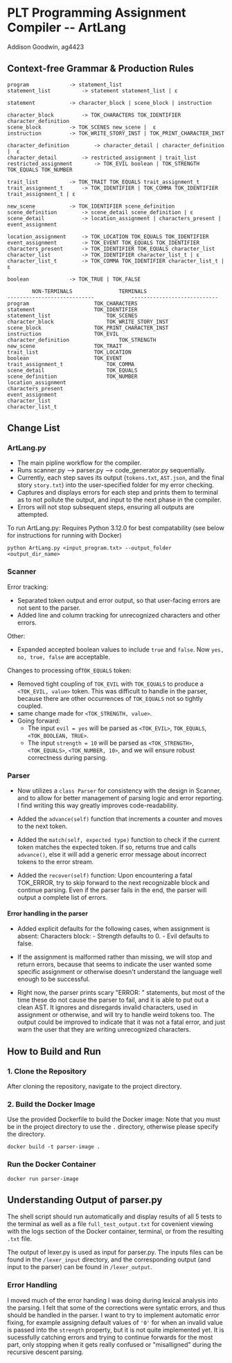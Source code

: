 # PLT Programming Assignment Compiler -- ArtLang
Addison Goodwin, ag4423

## Context-free Grammar & Production Rules

```
program 			-> statement_list
statement_list 			-> statement statement_list | ε

statement			-> character_block | scene_block | instruction

character_block			-> TOK_CHARACTERS TOK_IDENTIFIER character_definition
scene_block			-> TOK_SCENES new_scene |  ε
instruction			-> TOK_WRITE_STORY_INST | TOK_PRINT_CHARACTER_INST

character_definition		-> character_detail | character_definition |  ε
character_detail		-> restricted_assignment | trait_list
restricted_assignment 		-> TOK_EVIL boolean | TOK_STRENGTH TOK_EQUALS TOK_NUMBER

trait_list			-> TOK_TRAIT TOK_EQUALS trait_assignment_t
trait_assignment_t		-> TOK_IDENTIFIER | TOK_COMMA TOK_IDENTIFIER trait_assignment_t | ε

new_scene	 		-> TOK_IDENTIFIER scene_definition
scene_definition		-> scene_detail scene_definition | ε
scene_detail			-> location_assignment | characters_present | event_assignment

location_assignment		-> TOK_LOCATION TOK_EQUALS TOK_IDENTIFIER
event_assignment		-> TOK_EVENT TOK_EQUALS TOK_IDENTIFIER
characters_present		-> TOK_IDENTIFIER TOK_EQUALS character_list
character_list			-> TOK_IDENTIFIER character_list_t | ε
character_list_t		-> TOK_COMMA TOK_IDENTIFIER character_list_t | ε

boolean				-> TOK_TRUE | TOK_FALSE
```

```
		NON-TERMINALS				TERMINALS
----------------------------			----------------------------
program						TOK_CHARACTERS
statement					TOK_IDENTIFIER
statement_list					TOK_SCENES
character_block					TOK_WRITE_STORY_INST
scene_block					TOK_PRINT_CHARACTER_INST
instruction					TOK_EVIL
character_definition				TOK_STRENGTH
new_scene					TOK_TRAIT
trait_list					TOK_LOCATION
boolean						TOK_EVENT
trait_assignment_t				TOK_COMMA
scene_detail					TOK_EQUALS
scene_definition				TOK_NUMBER
location_assignment
characters_present
event_assignment
character_list
character_list_t
```

## Change List
### ArtLang.py
- The main pipline workflow for the compiler.
- Runs scanner.py --> parser.py --> code_generator.py sequentially.
- Currently, each step saves its output (`tokens.txt`, `AST.json`, and the final story `story.txt`) into the user-specified folder for my error checking.
- Captures and displays errors for each step and prints them to terminal as to not pollute the output, and input to the next phase in the compiler.
- Errors will not stop subsequent steps, ensuring all outputs are attempted.

To run ArtLang.py:
Requires Python 3.12.0 for best compatability (see below for instructions for running with Docker)
```
python ArtLang.py <input_program.txt> --output_folder <output_dir_name>
```
  
### Scanner
Error tracking:
- Separated token output and error output, so that user-facing errors are not sent to the parser.
- Added line and column tracking for unrecognized characters and other errors.

Other:
- Expanded accepted boolean values to include `true` and `false`. Now `yes, no, true, false` are acceptable.

Changes to processing of`TOK_EQUALS` token:
- Removed tight coupling of `TOK_EVIL` with `TOK_EQUALS` to produce a `<TOK_EVIL, value>` token. This was difficult to handle in the parser, because there are other occurrences of `TOK_EQUALS` not so tightly coupled.
- same change made for `<TOK_STRENGTH, value>`. 
- Going forward:
	- The input `evil = yes` will be parsed as `<TOK_EVIL>`, `TOK_EQUALS`,`<TOK_BOOLEAN, TRUE>`. 
	- The input `strength = 10` will be parsed as `<TOK_STRENGTH>`, `<TOK_EQUALS>`,  `<TOK_NUMBER, 10>`, and we will ensure robust correctness during parsing.
 ### Parser
 - Now utilizes a `class Parser` for consistency with the design in Scanner, and to allow for better management of parsing logic and error reporting. I find writing this way greatly improves code-readability.

- Added the `advance(self)` function that increments a counter and moves to the next token.
- Added the `match(self, expected type)` function to check if the current token matches the expected token. If so, returns true and calls `advance()`, else it will add a generic error message about incorrect tokens to the error stream.
- Added the `recover(self)` function: Upon encountering a fatal TOK_ERROR, try to skip forward to the next recognizable block and continue parsing. Even if the parser fails in the end, the parser will output a complete list of errors.
#### Error handling in the parser
- Added explicit defaults for the following cases, when assignment is absent:
	Characters block:
		- Strength defaults to 0.
		- Evil defaults to false.

- If the assignment is malformed rather than missing, we will stop and return errors, because that seems to indicate the user wanted some specific assignment or otherwise doesn't understand the language well enough to be successful.

- Right now, the parser prints scary "ERROR: " statements, but most of the time these do not cause the parser to fail, and it is able to put out a clean AST. It ignores and disregards invalid characters, used in assignment or otherwise, and will try to handle weird tokens too. The output could be improved to indicate that it was not a fatal error, and just warn the user that they are writing unrecognized characters.


## How to Build and Run

### 1. Clone the Repository

After cloning the repository, navigate to the project directory.

### 2. Build the Docker Image

Use the provided Dockerfile to build the Docker image:
Note that you must be in the project directory to use the `.` directory, otherwise please specify the directory.
```
docker build -t parser-image .
```

### Run the Docker Container
```
docker run parser-image
```  

## Understanding Output of parser.py

The shell script should run automatically and display results of all 5 tests to the terminal as well as a file `full_test_output.txt` for covenient viewing with the logs section of the Docker container, terminal, or from the resulting `.txt` file.

The output of lexer.py is used as input for parser.py. The inputs files can be found in the `/lexer_input` directory, and the corresponding output (and input to the parser) can be found in `/lexer_output`.

### Error Handling
I moved much of the error handing I was doing during lexical analysis into the parsing. I felt that some of the corrections were syntatic errors, and thus should be handled in the parser. I want to try to implement automatic error fixing, for example assigning default values of `'0'` for when an invalid value is passed into the `strength` property, but it is not quite implemented yet. It is sucessfully catching errors and trying to continue forwards for the most part, only stopping when it gets really confused or "misalligned" during the recursive descent parsing.

